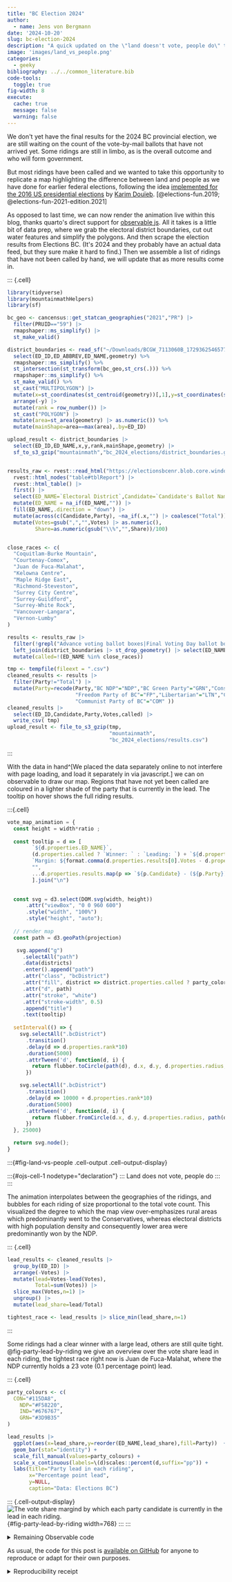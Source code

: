 ```yaml
---
title: "BC Election 2024"
author:
  - name: Jens von Bergmann
date: '2024-10-20'
slug: bc-election-2024
description: "A quick updated on the \"land doesn't vote, people do\" theme."
image: 'images/land_vs_people.png'
categories:
  - geeky
bibliography: ../../common_literature.bib 
code-tools:
  toggle: true
fig-width: 8
execute:
  cache: true
  message: false
  warning: false
---
```





We don't yet have the final results for the 2024 BC provincial election, we are still waiting on the count of the vote-by-mail ballots that have not arrived yet. Some ridings are still in limbo, as is the overall outcome and who will form government.

But most ridings have been called and we wanted to take this opportunity to replicate a map highlighting the difference between land and people as we have done for earlier federal elections, following the idea [implemented for the 2016 US presidential elections](https://observablehq.com/@karimdouieb/try-to-impeach-this-challenge-accepted) by [Karim Douïeb](http://twitter.com/karim_douieb). [@elections-fun.2019; @elections-fun-2021-edition.2021]

As opposed to last time, we can now render the animation live within this blog, thanks quarto's direct support for [observable js](https://observablehq.com/documentation/cells/observable-javascript). All it takes is a little bit of data prep, where we grab the electoral district boundaries, cut out water features and simplify the polygons. And then scrape the election results from Elections BC. (It's 2024 and they probably have an actual data feed, but they sure make it hard to find.) Then we assemble a list of ridings that have not been called by hand, we will update that as more results come in.



::: {.cell}

```{.r .cell-code}
library(tidyverse)
library(mountainmathHelpers)
library(sf)

bc_geo <- cancensus::get_statcan_geographies("2021","PR") |>
  filter(PRUID=="59") |>
  rmapshaper::ms_simplify() |>
  st_make_valid()

district_boundaries <- read_sf("~/Downloads/BCGW_7113060B_1729362546577_9396/EBC_ELECTORAL_DISTS_BS11_SVW/EBC_ED_23_polygon.shp") |>
  select(ED_ID,ED_ABBREV,ED_NAME,geometry) %>%
  rmapshaper::ms_simplify() %>%
  st_intersection(st_transform(bc_geo,st_crs(.))) %>%
  rmapshaper::ms_simplify() %>%
  st_make_valid() %>%
  st_cast("MULTIPOLYGON") |>
  mutate(x=st_coordinates(st_centroid(geometry))[,1],y=st_coordinates(st_centroid(geometry))[,2]) %>%
  arrange(-y) |>
  mutate(rank = row_number()) |>
  st_cast("POLYGON") |>
  mutate(area=st_area(geometry) |> as.numeric()) %>%
  mutate(mainShape=area==max(area),.by=ED_ID)

upload_result <- district_boundaries |>
  select(ED_ID,ED_NAME,x,y,rank,mainShape,geometry) |>
  sf_to_s3_gzip("mountainmath","bc_2024_elections/district_boundaries.geojson")


results_raw <- rvest::read_html("https://electionsbcenr.blob.core.windows.net/electionsbcenr/Results_7097_GE-2024-10-19_Candidate.html") |>
  rvest::html_nodes("table#tblReport") |>
  rvest::html_table() |>
  first() |>
  select(ED_NAME=`Electoral District`,Candidate=`Candidate's Ballot Name`,Party=Affiliation,Votes=`Total Valid Votes`,Share=`% of Votes`) |>
  mutate(ED_NAME = na_if(ED_NAME,"")) |>
  fill(ED_NAME,.direction = "down") |>
  mutate(across(c(Candidate,Party), ~na_if(.x,"") |> coalesce("Total"))) |>
  mutate(Votes=gsub(",","",Votes) |> as.numeric(),
         Share=as.numeric(gsub("\\%","",Share))/100) 


close_races <- c(
  "Coquitlam-Burke Mountain",
  "Courtenay-Comox",
  "Juan de Fuca-Malahat",
  "Kelowna Centre",
  "Maple Ridge East",
  "Richmond-Steveston",
  "Surrey City Centre",
  "Surrey-Guildford",
  "Surrey-White Rock",
  "Vancouver-Langara",
  "Vernon-Lumby"
)

results <- results_raw |>
  filter(!grepl("Advance voting ballot boxes|Final Voting Day ballot boxes|Out-of-district ballots",ED_NAME)) |>
  left_join(district_boundaries |> st_drop_geometry() |> select(ED_NAME,ED_ID) |> unique(),by=c("ED_NAME"="ED_NAME")) |>
  mutate(called=!(ED_NAME %in% close_races))

tmp <- tempfile(fileext = ".csv")
cleaned_results <- results |> 
  filter(Party!="Total") |>
  mutate(Party=recode(Party,"BC NDP"="NDP","BC Green Party"="GRN","Conservative Party"="CON","Independent"="IND",
                      "Freedom Party of BC"="FP","Libertarian"="LTN","Christian Heritage Party of B.C."="CHP",
                      "Communist Party of BC"="COM" ))
cleaned_results |>
  select(ED_ID,Candidate,Party,Votes,called) |> 
  write_csv( tmp)
upload_result <- file_to_s3_gzip(tmp,
                                 "mountainmath",
                                 "bc_2024_elections/results.csv")
```
:::



With the data in hand^[We placed the data separately online to not interfere with page loading, and load it separately in via javascript.] we can on observable to draw our map. Regions that have not yet been called are coloured in a lighter shade of the party that is currently in the lead. The tooltip on hover shows the full riding results.





:::{.cell}

```{.js .cell-code code-fold="undefined" startFrom="109" source-offset="0"}
vote_map_animation = {
  const height = width*ratio ;
  
  const tooltip = d => [
        `${d.properties.ED_NAME}`,
        (d.properties.called ? `Winner: ` : `Leading: `) + `${d.properties.winner.Candidate} - (${d.properties.winner.Party})`,
        `Margin: ${format.comma(d.properties.results[0].Votes - d.properties.results[1].Votes)} (${format.percent((d.properties.results[0].Votes - d.properties.results[1].Votes)/d.properties.Total)})`,
        "",
        ...d.properties.results.map(p => `${p.Candidate} - (${p.Party}): ${format.comma(p.Votes)} (${format.percent(p.Votes/d.properties.Total)})`)
        ].join("\n")

  
  const svg = d3.select(DOM.svg(width, height))
      .attr("viewBox", "0 0 960 600")
      .style("width", "100%")
      .style("height", "auto");
  
  // render map
  const path = d3.geoPath(projection)

   svg.append("g")
     .selectAll("path")
     .data(districts)
     .enter().append("path")
     .attr("class", "bcDistrict")
     .attr("fill", district => district.properties.called ? party_colors[district.properties.winner.Party] : party_colors2[district.properties.winner.Party])  
     .attr("d", path)
     .attr("stroke", "white")
     .attr("stroke-width", 0.5)
     .append("title")
     .text(tooltip) 
   
  setInterval(() => {
    svg.selectAll(".bcDistrict")
      .transition()
      .delay(d => d.properties.rank*10)
      .duration(5000)
      .attrTween('d', function(d, i) {
        return flubber.toCircle(path(d), d.x, d.y, d.properties.radius, {maxSegmentLength: 2});
      })

    svg.selectAll(".bcDistrict")
      .transition()
      .delay(d => 10000 + d.properties.rank*10)
      .duration(5000)
      .attrTween('d', function(d, i) {
        return flubber.fromCircle(d.x, d.y, d.properties.radius, path(d), {maxSegmentLength: 2});
      })
  }, 25000)

  return svg.node();
}
```

:::{#fig-land-vs-people .cell-output .cell-output-display}

:::{#ojs-cell-1 nodetype="declaration"}
:::
Land does not vote, people do
:::
:::



The animation interpolates between the geographies of the ridings, and bubbles for each riding of size proportional to the total vote count. This visualized the degree to which the map view over-emphasizes rural areas which predominantly went to the Conservatives, whereas electoral districts with high population density and consequently lower area were predominantly won by the NDP.


::: {.cell}

```{.r .cell-code}
lead_results <- cleaned_results |> 
  group_by(ED_ID) |>
  arrange(-Votes) |>
  mutate(lead=Votes-lead(Votes),
         Total=sum(Votes)) |>
  slice_max(Votes,n=1) |>
  ungroup() |>
  mutate(lead_share=lead/Total)

tightest_race <- lead_results |> slice_min(lead_share,n=1) 
```
:::



Some ridings had a clear winner with a large lead, others are still quite tight. @fig-party-lead-by-riding we give an overview over the vote share lead in each riding, the tightest race right now is Juan de Fuca-Malahat, where the NDP currently holds a 23 vote (0.1 percentage point) lead.



::: {.cell}

```{.r .cell-code}
party_colours <- c(
  CON="#115DA8",
    NDP="#F58220",
    IND="#676767",
    GRN="#3D9B35"
)

lead_results |>
  ggplot(aes(x=lead_share,y=reorder(ED_NAME,lead_share),fill=Party))  +
  geom_bar(stat="identity") +
  scale_fill_manual(values=party_colours) +
  scale_x_continuous(labels=\(d)scales::percent(d,suffix="pp")) +
  labs(title="Party lead in each riding",
       x="Percentage point lead",
       y=NULL,
       caption="Data: Elections BC")
```

::: {.cell-output-display}
![The vote share margind by which each party candidate is currently in the lead in each riding.](index_files/figure-html/fig-party-lead-by-riding-1.png){#fig-party-lead-by-riding width=768}
:::
:::



<details>
<summary>Remaining Observable code</summary>




:::{.cell}

```{.js .cell-code code-fold="undefined" startFrom="208" source-offset="0"}
applySimulation = (nodes) => {
  const simulation = d3.forceSimulation(nodes)
    .force("cx", d3.forceX().x(d => width / 2).strength(0.02))
    .force("cy", d3.forceY().y(d => width * (5/8) / 2).strength(0.02))
    .force("x", d3.forceX().x(d => projection([d.properties.x,d.properties.y])[0]).strength(0.3))
    .force("y", d3.forceY().y(d => projection([d.properties.x,d.properties.y])[1]).strength(0.3))
    .force("charge", d3.forceManyBody().strength(-1))
    .force("collide", d3.forceCollide().radius(d => d.properties.radius + nodePadding).strength(1))
    .stop()

  let i = 0; 
  while (simulation.alpha() > 0.01 && i < 200) {
    simulation.tick(); 
    i++;
    //console.log(`${Math.round(100*i/200)}%`)
  }

  return simulation.nodes();
}
```

:::{.cell-output .cell-output-display}

:::{#ojs-cell-2 nodetype="declaration"}
:::
:::
:::

:::{.cell}

```{.js .cell-code code-fold="undefined" startFrom="230" source-offset="0"}
spreadDistricts = applySimulation(districts)
```

:::{.cell-output .cell-output-display}

:::{#ojs-cell-3 nodetype="declaration"}
:::
:::
:::

:::{.cell}

```{.js .cell-code code-fold="undefined" startFrom="234" source-offset="0"}
maxRadius = 15
```

:::{.cell-output .cell-output-display}

:::{#ojs-cell-4 nodetype="declaration"}
:::
:::
:::

:::{.cell}

```{.js .cell-code code-fold="undefined" startFrom="238" source-offset="0"}
ratio = 1
```

:::{.cell-output .cell-output-display}

:::{#ojs-cell-5 nodetype="declaration"}
:::
:::
:::

:::{.cell}

```{.js .cell-code code-fold="undefined" startFrom="242" source-offset="0"}
nodePadding = 0.3
```

:::{.cell-output .cell-output-display}

:::{#ojs-cell-6 nodetype="declaration"}
:::
:::
:::

:::{.cell}

```{.js .cell-code code-fold="undefined" startFrom="246" source-offset="0"}
party_colors = {
  return {
    CON:"#115DA8",
    NDP:"#F58220",
    IND:"#676767",
    GRN:"#3D9B35"
  }
}
```

:::{.cell-output .cell-output-display}

:::{#ojs-cell-7 nodetype="declaration"}
:::
:::
:::

:::{.cell}

```{.js .cell-code code-fold="undefined" startFrom="257" source-offset="0"}
party_colors2 = {
  return {
    CON:"#83ACF5",
    NDP:"#FFB38D",
    IND:"#FFCBB8",
    GRN:"#84DA80"
  }
}
```

:::{.cell-output .cell-output-display}

:::{#ojs-cell-8 nodetype="declaration"}
:::
:::
:::

:::{.cell}

```{.js .cell-code code-fold="undefined" startFrom="270" source-offset="0"}
format = ({
  density: (x) => x > 1000 ? d3.format(".2s")(x) : d3.format(".3r")(x),
  percent: d3.format(".1%"),
  comma: d3.format(",.0f")
})
```

:::{.cell-output .cell-output-display}

:::{#ojs-cell-9 nodetype="declaration"}
:::
:::
:::

:::{.cell}

```{.js .cell-code code-fold="undefined" startFrom="278" source-offset="0"}
projection = d3.geoIdentity().reflectY(true).fitSize([960, 600], {type: "FeatureCollection", features: districts})
```

:::{.cell-output .cell-output-display}

:::{#ojs-cell-10 nodetype="declaration"}
:::
:::
:::

:::{.cell}

```{.js .cell-code code-fold="undefined" startFrom="282" source-offset="0"}
districts = bc_districts.features
```

:::{.cell-output .cell-output-display}

:::{#ojs-cell-11 nodetype="declaration"}
:::
:::
:::

:::{.cell}

```{.js .cell-code code-fold="undefined" startFrom="286" source-offset="0"}
bc_districts = { 
  const url = "https://mountainmath.s3.ca-central-1.amazonaws.com/bc_2024_elections/district_boundaries.geojson";
  const bc_districts = await d3.json(url);
  const bc_results_all = await d3.csv("https://mountainmath.s3.ca-central-1.amazonaws.com/bc_2024_elections/results.csv")
    
    
  const bc_results =  [...new Set(bc_results_all.map(d => d.ED_ID))]
    .reduce((hash, elem) => {
      const rs = bc_results_all.filter(r => r.ED_ID === elem)
        .map(d=> {d.Votes=parseInt(d.Votes);
                  return(d)})
        .sort((a,b) => b.Votes-a.Votes)
      hash[elem] = {results:rs,
                    Total:d3.sum(rs, d => d.Votes),
                    called:rs[0].called==="TRUE",
                    winner:rs[0]}
      return hash
          }, {})
  
  const voteMax = d3.max(Object.keys(bc_results), d => bc_results[d].Total)
  const radiusScale = d3.scaleSqrt()
      .domain([0, voteMax])
      .range([1, maxRadius]) 
  
  bc_districts.features.forEach(d => {
    const rp = bc_results[d.properties.ED_ID.toString()]
      d.properties = {
        ...d.properties,
        ...rp,
        radius: d.properties.mainShape ? radiusScale(rp.Total) : 0
      }
  })
  return bc_districts;
}
```

:::{.cell-output .cell-output-display}

:::{#ojs-cell-12 nodetype="declaration"}
:::
:::
:::

:::{.cell}

```{.js .cell-code code-fold="undefined" startFrom="324" source-offset="0"}
d3 = require("d3@5")
```

:::{.cell-output .cell-output-display}

:::{#ojs-cell-13 nodetype="declaration"}
:::
:::
:::

:::{.cell}

```{.js .cell-code code-fold="undefined" startFrom="328" source-offset="0"}
turf = require("@turf/turf@5")
```

:::{.cell-output .cell-output-display}

:::{#ojs-cell-14 nodetype="declaration"}
:::
:::
:::

:::{.cell}

```{.js .cell-code code-fold="undefined" startFrom="332" source-offset="0"}
flubber = require('https://unpkg.com/flubber')
```

:::{.cell-output .cell-output-display}

:::{#ojs-cell-15 nodetype="declaration"}
:::
:::
:::



</details>

As usual, the code for this post is [available on GitHub](https://github.com/mountainMath/mountain_doodles/blob/main/posts/2024-10-20-bc-election-2024/index.qmd) for anyone to reproduce or adapt for their own purposes.


<details>

<summary>Reproducibility receipt</summary>


::: {.cell}

```{.r .cell-code}
## datetime
Sys.time()
```

::: {.cell-output .cell-output-stdout}

```
[1] "2024-10-21 09:11:27 PDT"
```


:::

```{.r .cell-code}
## repository
git2r::repository()
```

::: {.cell-output .cell-output-stdout}

```
Local:    main /Users/jens/R/mountain_doodles
Remote:   main @ origin (https://github.com/mountainMath/mountain_doodles.git)
Head:     [d9bf59a] 2024-10-21: keep relevant fields in geographies
```


:::

```{.r .cell-code}
## Session info
sessionInfo()
```

::: {.cell-output .cell-output-stdout}

```
R version 4.4.1 (2024-06-14)
Platform: aarch64-apple-darwin20
Running under: macOS 15.0.1

Matrix products: default
BLAS:   /Library/Frameworks/R.framework/Versions/4.4-arm64/Resources/lib/libRblas.0.dylib 
LAPACK: /Library/Frameworks/R.framework/Versions/4.4-arm64/Resources/lib/libRlapack.dylib;  LAPACK version 3.12.0

locale:
[1] en_US.UTF-8/en_US.UTF-8/en_US.UTF-8/C/en_US.UTF-8/en_US.UTF-8

time zone: America/Vancouver
tzcode source: internal

attached base packages:
[1] stats     graphics  grDevices utils     datasets  methods   base     

loaded via a namespace (and not attached):
 [1] vctrs_0.6.5               cli_3.6.3                
 [3] knitr_1.48                rlang_1.1.4              
 [5] xfun_0.47                 generics_0.1.3           
 [7] jsonlite_1.8.8            glue_1.8.0               
 [9] colorspace_2.1-0          git2r_0.33.0             
[11] htmltools_0.5.8.1         mountainmathHelpers_0.1.4
[13] scales_1.3.0              fansi_1.0.6              
[15] rmarkdown_2.28            grid_4.4.1               
[17] munsell_0.5.1             evaluate_1.0.0           
[19] tibble_3.2.1              fastmap_1.2.0            
[21] yaml_2.3.10               lifecycle_1.0.4          
[23] compiler_4.4.1            dplyr_1.1.4              
[25] htmlwidgets_1.6.4         pkgconfig_2.0.3          
[27] rstudioapi_0.16.0         digest_0.6.37            
[29] R6_2.5.1                  tidyselect_1.2.1         
[31] utf8_1.2.4                pillar_1.9.0             
[33] magrittr_2.0.3            tools_4.4.1              
[35] gtable_0.3.5              ggplot2_3.5.1            
```


:::
:::


</details>


